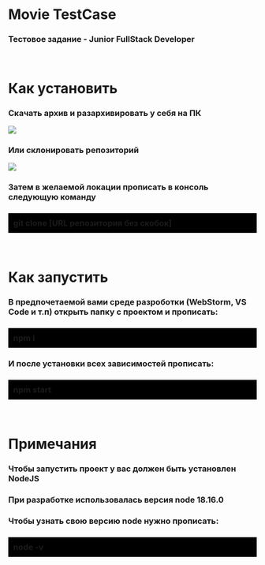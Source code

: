 <h1>Movie TestCase</h1>
<h3>Тестовое задание - Junior FullStack Developer</h3>
<br>
<h1>Как установить</h1>
<h3>Скачать архив и разархивировать у себя на ПК</h3>
<img src="https://sites.northwestern.edu/researchcomputing/files/2021/05/github.png" />
<h3>Или склонировать репозиторий</h3>
<img src="https://www.howtogeek.com/wp-content/uploads/2019/12/Copy-repo-URL-to-clipboard.png?trim=1,1&bg-color=000&pad=1,1" />
<h3>Затем в желаемой локации прописать в консоль следующую команду</h3>
<h3 style="background-color: black; padding: 10px 10px">git clone [URL репозитория без скобок]</h3>
<br>
<h1>Как запустить</h1>
<h3>В предпочетаемой вами среде разроботки (WebStorm, VS Code и т.п) открыть папку с проектом и прописать:</h3>
<h3 style="background-color: black; padding: 10px 10px">npm i</h3>
<h3>И после установки всех зависимостей прописать:</h3>
<h3 style="background-color: black; padding: 10px 10px">npm start</h3>
<br>
<h1>Примечания</h1>
<h3>Чтобы запустить проект у вас должен быть установлен NodeJS</h3>
<h3>При разработке использовалась версия node 18.16.0</h3>
<h3>Чтобы узнать свою версию node нужно прописать:</h3>
<h3 style="background-color: black; padding: 10px 10px">node -v</h3>
